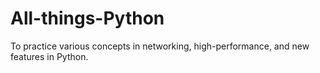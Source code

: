 # All-things-Python
To practice various concepts in networking, high-performance, and new features in Python.
